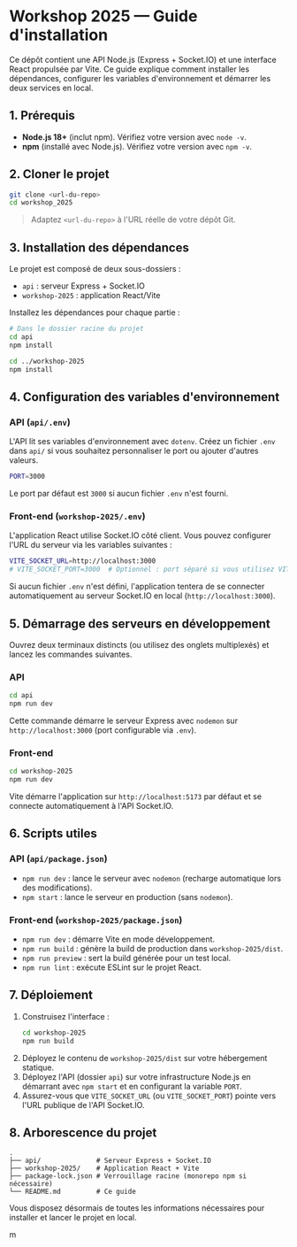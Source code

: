 # Workshop 2025 — Guide d'installation

Ce dépôt contient une API Node.js (Express + Socket.IO) et une interface React propulsée par Vite.
Ce guide explique comment installer les dépendances, configurer les variables d'environnement et démarrer les deux services en local.

## 1. Prérequis

- **Node.js 18+** (inclut npm). Vérifiez votre version avec `node -v`.
- **npm** (installé avec Node.js). Vérifiez votre version avec `npm -v`.

## 2. Cloner le projet

```bash
git clone <url-du-repo>
cd workshop_2025
```

> Adaptez `<url-du-repo>` à l'URL réelle de votre dépôt Git.

## 3. Installation des dépendances

Le projet est composé de deux sous-dossiers :

- `api` : serveur Express + Socket.IO
- `workshop-2025` : application React/Vite

Installez les dépendances pour chaque partie :

```bash
# Dans le dossier racine du projet
cd api
npm install

cd ../workshop-2025
npm install
```

## 4. Configuration des variables d'environnement

### API (`api/.env`)

L'API lit ses variables d'environnement avec `dotenv`. Créez un fichier `.env` dans `api/` si vous souhaitez personnaliser le port ou ajouter d'autres valeurs.

```bash
PORT=3000
```

Le port par défaut est `3000` si aucun fichier `.env` n'est fourni.

### Front-end (`workshop-2025/.env`)

L'application React utilise Socket.IO côté client. Vous pouvez configurer l'URL du serveur via les variables suivantes :

```bash
VITE_SOCKET_URL=http://localhost:3000
# VITE_SOCKET_PORT=3000  # Optionnel : port séparé si vous utilisez VITE_SOCKET_URL
```

Si aucun fichier `.env` n'est défini, l'application tentera de se connecter automatiquement au serveur Socket.IO en local (`http://localhost:3000`).

## 5. Démarrage des serveurs en développement

Ouvrez deux terminaux distincts (ou utilisez des onglets multiplexés) et lancez les commandes suivantes.

### API

```bash
cd api
npm run dev
```

Cette commande démarre le serveur Express avec `nodemon` sur `http://localhost:3000` (port configurable via `.env`).

### Front-end

```bash
cd workshop-2025
npm run dev
```

Vite démarre l'application sur `http://localhost:5173` par défaut et se connecte automatiquement à l'API Socket.IO.

## 6. Scripts utiles

### API (`api/package.json`)

- `npm run dev` : lance le serveur avec `nodemon` (recharge automatique lors des modifications).
- `npm start` : lance le serveur en production (sans `nodemon`).

### Front-end (`workshop-2025/package.json`)

- `npm run dev` : démarre Vite en mode développement.
- `npm run build` : génère la build de production dans `workshop-2025/dist`.
- `npm run preview` : sert la build générée pour un test local.
- `npm run lint` : exécute ESLint sur le projet React.

## 7. Déploiement

1. Construisez l'interface :
   ```bash
   cd workshop-2025
   npm run build
   ```
2. Déployez le contenu de `workshop-2025/dist` sur votre hébergement statique.
3. Déployez l'API (dossier `api`) sur votre infrastructure Node.js en démarrant avec `npm start` et en configurant la variable `PORT`.
4. Assurez-vous que `VITE_SOCKET_URL` (ou `VITE_SOCKET_PORT`) pointe vers l'URL publique de l'API Socket.IO.

## 8. Arborescence du projet

```
.
├── api/              # Serveur Express + Socket.IO
├── workshop-2025/    # Application React + Vite
├── package-lock.json # Verrouillage racine (monorepo npm si nécessaire)
└── README.md         # Ce guide
```

Vous disposez désormais de toutes les informations nécessaires pour installer et lancer le projet en local.

m